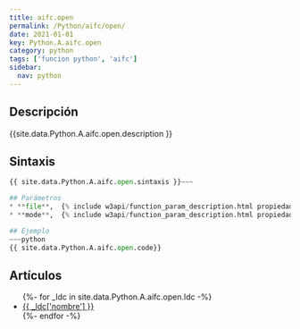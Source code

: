 ```yaml
---
title: aifc.open
permalink: /Python/aifc/open/
date: 2021-01-01
key: Python.A.aifc.open
category: python
tags: ['funcion python', 'aifc']
sidebar: 
  nav: python
---
```


## Descripción
{{site.data.Python.A.aifc.open.description }}

## Sintaxis
~~~python
{{ site.data.Python.A.aifc.open.sintaxis }}~~~

## Parámetros
* **file**,  {% include w3api/function_param_description.html propiedad=site.data.Python.A.aifc.open valor="file" %}
* **mode**,  {% include w3api/function_param_description.html propiedad=site.data.Python.A.aifc.open valor="mode" %}

## Ejemplo
~~~python
{{ site.data.Python.A.aifc.open.code}}
~~~

## Artículos
<ul>
{%- for _ldc in site.data.Python.A.aifc.open.ldc -%}
   <li>
       <a href="{{_ldc['url'] }}">{{ _ldc['nombre'] }}</a>
   </li>
{%- endfor -%}
</ul>
